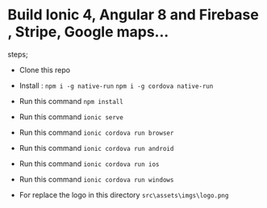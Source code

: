 # Build Ionic 4, Angular 8 and Firebase , Stripe, Google maps...

steps;

* Clone this repo
* Install :
  `npm i -g native-run`
  `npm i -g cordova native-run`
* Run this command `npm install`
* Run this command `ionic serve`
* Run this command `ionic cordova run browser`
* Run this command `ionic cordova run android`
* Run this command `ionic cordova run ios`
* Run this command `ionic cordova run windows`

* For replace the logo in this directory `src\assets\imgs\logo.png`


